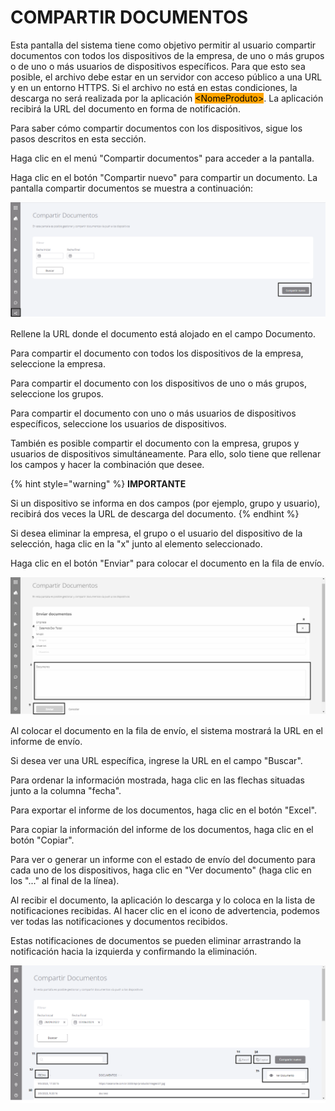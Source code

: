 # COMPARTIR DOCUMENTOS

Esta pantalla del sistema tiene como objetivo permitir al usuario compartir documentos con todos los dispositivos de la empresa, de uno o más grupos o de uno o más usuarios de dispositivos específicos. Para que esto sea posible, el archivo debe estar en un servidor con acceso público a una URL y en un entorno HTTPS. Si el archivo no está en estas condiciones, la descarga no será realizada por la aplicación <mark style="background-color:orange;">\<NomeProduto></mark>. La aplicación recibirá la URL del documento en forma de notificación.

Para saber cómo compartir documentos con los dispositivos, sigue los pasos descritos en esta sección.

Haga clic en el menú "Compartir documentos" para acceder a la pantalla.

Haga clic en el botón "Compartir nuevo" para compartir un documento. La pantalla compartir documentos se muestra a continuación:

![](<.gitbook/assets/0 (4).png>)

Rellene la URL donde el documento está alojado en el campo Documento.

Para compartir el documento con todos los dispositivos de la empresa, seleccione la empresa.

Para compartir el documento con los dispositivos de uno o más grupos, seleccione los grupos.

Para compartir el documento con uno o más usuarios de dispositivos específicos, seleccione los usuarios de dispositivos.

También es posible compartir el documento con la empresa, grupos y usuarios de dispositivos simultáneamente. Para ello, solo tiene que rellenar los campos y hacer la combinación que desee.

{% hint style="warning" %}
**IMPORTANTE**

Si un dispositivo se informa en dos campos (por ejemplo, grupo y usuario), recibirá dos veces la URL de descarga del documento.
{% endhint %}

Si desea eliminar la empresa, el grupo o el usuario del dispositivo de la selección, haga clic en la "x" junto al elemento seleccionado.

Haga clic en el botón "Enviar" para colocar el documento en la fila de envío.

![](<.gitbook/assets/1 (4).png>)

Al colocar el documento en la fila de envío, el sistema mostrará la URL en el informe de envío.

Si desea ver una URL específica, ingrese la URL en el campo "Buscar".

Para ordenar la información mostrada, haga clic en las flechas situadas junto a la columna "fecha".

Para exportar el informe de los documentos, haga clic en el botón "Excel".

Para copiar la información del informe de los documentos, haga clic en el botón "Copiar".

Para ver o generar un informe con el estado de envío del documento para cada uno de los dispositivos, haga clic en "Ver documento" (haga clic en los "..." al final de la línea).

Al recibir el documento, la aplicación lo descarga y lo coloca en la lista de notificaciones recibidas. Al hacer clic en el icono de advertencia, podemos ver todas las notificaciones y documentos recibidos.

Estas notificaciones de documentos se pueden eliminar arrastrando la notificación hacia la izquierda y confirmando la eliminación.

![](<.gitbook/assets/2 (4).png>)

